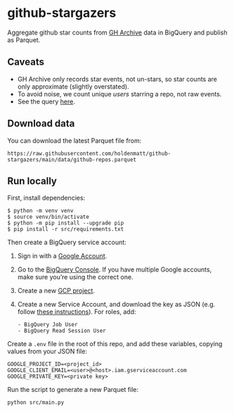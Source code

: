 # github-stargazers

Aggregate github star counts from
[GH Archive](https://www.gharchive.org/#bigquery) data in BigQuery
and publish as Parquet.

## Caveats

- GH Archive only records star events, not un-stars, so star counts are only approximate (slightly overstated).
- To avoid noise, we count unique _users_ starring a repo, not raw events.
- See the query [here](https://github.com/holdenmatt/github-stargazers/blob/main/src/query.sql).

## Download data

You can download the latest Parquet file from:

```
https://raw.githubusercontent.com/holdenmatt/github-stargazers/main/data/github-repos.parquet
```

## Run locally

First, install dependencies:

```
$ python -m venv venv
$ source venv/bin/activate
$ python -m pip install --upgrade pip
$ pip install -r src/requirements.txt
```

Then create a BigQuery service account:

1.  Sign in with a [Google Account](https://support.google.com/accounts/answer/27441?hl=en).
2.  Go to the [BigQuery Console](https://console.cloud.google.com/bigquery). If you have multiple Google accounts, make sure you’re using the correct one.
3.  Create a new [GCP project](https://cloud.google.com/resource-manager/docs/creating-managing-projects#creating_a_project).
4.  Create a new Service Account, and download the key as JSON (e.g. follow
    [these instructions](https://docs.getdbt.com/docs/quickstarts/dbt-cloud/bigquery#generate-bigquery-credentials)). For roles, add:

        - BigQuery Job User
        - BigQuery Read Session User

Create a `.env` file in the root of this repo, and add these variables,
copying values from your JSON file:

```
GOOGLE_PROJECT_ID=<project_id>
GOOGLE_CLIENT_EMAIL=<user>@<host>.iam.gserviceaccount.com
GOOGLE_PRIVATE_KEY=<private key>
```

Run the script to generate a new Parquet file:

```
python src/main.py
```
